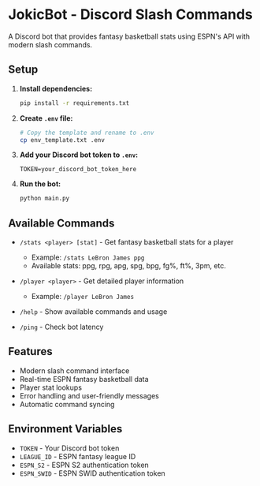 # JokicBot - Discord Slash Commands

A Discord bot that provides fantasy basketball stats using ESPN's API with modern slash commands.

## Setup

1. **Install dependencies:**
   ```bash
   pip install -r requirements.txt
   ```

2. **Create `.env` file:**
   ```bash
   # Copy the template and rename to .env
   cp env_template.txt .env
   ```

3. **Add your Discord bot token to `.env`:**
   ```
   TOKEN=your_discord_bot_token_here
   ```

4. **Run the bot:**
   ```bash
   python main.py
   ```

## Available Commands

- `/stats <player> [stat]` - Get fantasy basketball stats for a player
  - Example: `/stats LeBron James ppg`
  - Available stats: ppg, rpg, apg, spg, bpg, fg%, ft%, 3pm, etc.

- `/player <player>` - Get detailed player information
  - Example: `/player LeBron James`

- `/help` - Show available commands and usage

- `/ping` - Check bot latency

## Features

- Modern slash command interface
- Real-time ESPN fantasy basketball data
- Player stat lookups
- Error handling and user-friendly messages
- Automatic command syncing

## Environment Variables

- `TOKEN` - Your Discord bot token
- `LEAGUE_ID` - ESPN fantasy league ID
- `ESPN_S2` - ESPN S2 authentication token
- `ESPN_SWID` - ESPN SWID authentication token 